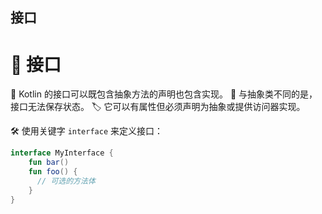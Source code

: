 ## 接口

# 🔧 接口

🌟 Kotlin 的接口可以既包含抽象方法的声明也包含实现。
🔄 与抽象类不同的是，接口无法保存状态。
🏷️ 它可以有属性但必须声明为抽象或提供访问器实现。

🛠️ 使用关键字 `interface` 来定义接口：

```kotlin
interface MyInterface {
    fun bar()
    fun foo() {
      // 可选的方法体
    }
}
```